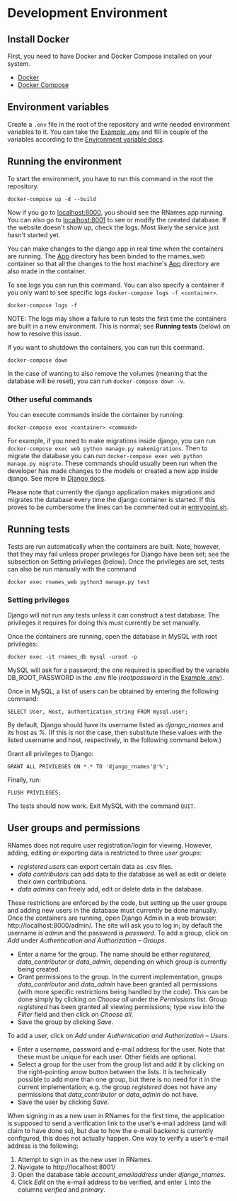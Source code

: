 # Development Environment

## Install Docker

First, you need to have Docker and Docker Compose installed on your system. 

- [Docker](https://docs.docker.com/get-docker/)
- [Docker Compose](https://docs.docker.com/compose/install/)

## Environment variables

Create a `.env` file in the root of the repository and write needed environment variables to it. You can take the [Example .env](./.env.example) and fill in couple of the variables according to the [Environment variable docs](./environment_variables.md).

## Running the environment

To start the environment, you have to run this command in the root the repository. 
```
docker-compose up -d --build
```
Now if you go to [localhost:8000](localhost:8000), you should see the RNames app running. You can also go to [localhost:8001](localhost:8001) to see or modify the created database. If the website doesn't show up, check the logs. Most likely the service just hasn't started yet. 

You can make changes to the django app in real time when the containers are running. The [App](./../app) directory has been binded to the rnames_web container so that all the changes to the host machine's [App](./../app) directory are also made in the container. 

To see logs you can run this command. You can also specify a container if you only want to see specific logs `docker-compose logs -f <container>`. 
```
docker-compose logs -f
```
NOTE: The logs may show a failure to run tests the first time the containers are built in a new environment. This is normal; see **Running tests** (below) on how to resolve this issue.

If you want to shutdown the containers, you can run this command. 
```
docker-compose down
```
In the case of wanting to also remove the volumes (meaning that the database will be reset), you can run `docker-compose down -v`.

### Other useful commands

You can execute commands inside the container by running:
```
docker-compose exec <container> <command>
```
For example, if you need to make migrations inside django, you can run `docker-compose exec web python manage.py makemigrations`. Then to migrate the database you can run `docker-compose exec web python manage.py migrate`. These commands should usually been run when the developer has made changes to the models or created a new app inside django. See more in [Django docs](https://docs.djangoproject.com/en/3.2/).

Please note that currently the django application makes migrations and migrates the database every time the django container is started. If this proves to be cumbersome the lines can be commented out in [entrypoint.sh](./../app/scripts/entrypoint.sh).

## Running tests
Tests are run automatically when the containers are built. Note, however, that they may fail unless proper privileges for Django have been set; see the subsection on Setting privileges (below). Once the privileges are set, tests can also be run manually with the command
```
docker exec rnames_web python3 manage.py test 
```

### Setting privileges

Django will not run any tests unless it can construct a test database. The privileges it requires for doing this must currently be set manually.

Once the containers are running, open the database in MySQL with root privileges:
```
docker exec -it rnames_db mysql -uroot -p  
```
MySQL will ask for a password; the one required is specified by the variable DB_ROOT_PASSWORD in the .env file (_rootpassword_ in the [Example .env](./.env.example)).

Once in MySQL, a list of users can be obtained by entering the following command:
```
SELECT User, Host, authentication_string FROM mysql.user; 
```
By default, Django should have its username listed as _django_rnames_ and its host as _%_. (If this is not the case, then substitute these values with the listed username and host, respectively, in the following command below.)

Grant all privileges to Django:
```
GRANT ALL PRIVILEGES ON *.* TO 'django_rnames'@'%';
```
Finally, run:
```
FLUSH PRIVILEGES;
```
The tests should now work. Exit MySQL with the command `QUIT`.

## User groups and permissions

RNames does not require user registration/login for viewing. However, adding, editing or exporting data is restricted to three _user groups_:
- _registered users_ can export certain data as .csv files.
- _data contributors_ can add data to the database as well as edit or delete their own contributions.
- _data admins_ can freely add, edit or delete data in the database.

These restrictions are enforced by the code, but setting up the user groups and adding new users in the database must currently be done manually.
Once the containers are running, open Django Admin in a web browser: http://localhost:8000/admin/. The site will ask you to log in; by default the username is _admin_ and the password is _password_.
To add a group, click on _Add_ under _Authentication and Authorization – Groups_.
- Enter a name for the group. The name should be either _registered_, _data_contributor_ or _data_admin_, depending on which group is currently being created.
- Grant permissions to the group. In the current implementation, groups _data_contributor_ and _data_admin_ have been granted all permissions (with more specific restrictions being handled by the code). This can be done simply by clicking on _Choose all_ under the _Permissions_ list. Group _registered_ has been granted all viewing permissions; type `view` into the _Filter_ field and then click on _Choose all_.
- Save the group by clicking _Save_.

To add a user, click on _Add_ under _Authentication and Authorization – Users_.
- Enter a username, password and e-mail address for the user. Note that these must be unique for each user. Other fields are optional.
- Select a group for the user from the group list and add it by clicking on the right-pointing arrow button between the lists. It is technically possible to add more than one group, but there is no need for it in the current implementation; e.g. the group _registered_ does not have any permissions that _data_contributor_ or _data_admin_ do not have.
- Save the user by clicking _Save_.

When signing in as a new user in RNames for the first time, the application is supposed to send a verification link to the user’s e-mail address (and will claim to have done so), but due to how the e-mail backend is currently configured, this does not actually happen.
One way to verify a user’s e-mail address is the following:
1. Attempt to sign in as the new user in RNames.
2. Navigate to http://localhost:8001/
3. Open the database table _account_emailaddress_ under _django_rnames_.
4. Click _Edit_ on the e-mail address to be verified, and enter `1` into the columns _verified_ and _primary_.
